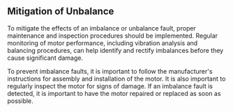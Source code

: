 ## Mitigation of Unbalance

To mitigate the effects of an imbalance or unbalance fault, proper maintenance and inspection procedures should be implemented. Regular monitoring of motor performance, including vibration analysis and balancing procedures, can help identify and rectify imbalances before they cause significant damage.

To prevent imbalance faults, it is important to follow the manufacturer's instructions for assembly and installation of the motor. It is also important to regularly inspect the motor for signs of damage. If an imbalance fault is detected, it is important to have the motor repaired or replaced as soon as possible.